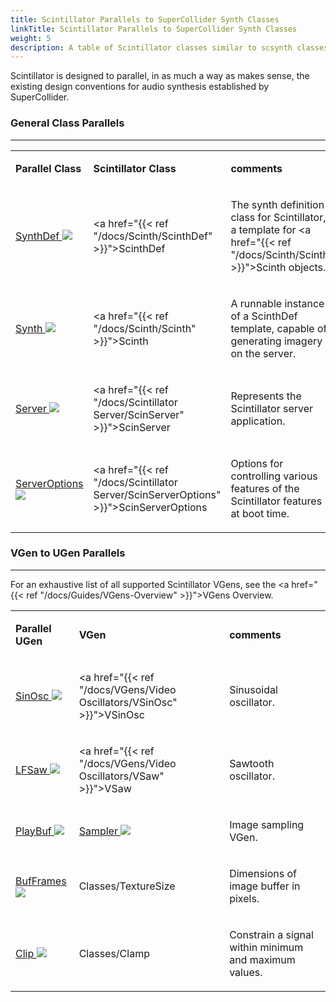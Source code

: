 ```yaml
---
title: Scintillator Parallels to SuperCollider Synth Classes
linkTitle: Scintillator Parallels to SuperCollider Synth Classes
weight: 5
description: A table of Scintillator classes similar to scsynth classes
---
```

<!-- generated file, please edit the original .schelp file(in the Scintillator repository) and then run schelpToMarkDown.scdscript to regenerate. -->


Scintillator is designed to parallel, in as much a way as makes sense, the existing design conventions for audio synthesis established by SuperCollider.



### General Class Parallels
---


<table>
<tr><td>

<strong>Parallel Class</strong>

</td><td>

<strong>Scintillator Class</strong>

</td><td>

<strong>comments</strong>

</td></tr>
<tr><td>

<a href="https://doc.sccode.org/Classes/SynthDef.html">SynthDef <img src="/images/external-link.svg" class="one-liner"></a>

</td><td>

<a href="{{< ref "/docs/Scinth/ScinthDef" >}}">ScinthDef</a>

</td><td>

The synth definition class for Scintillator, a template for <a href="{{< ref "/docs/Scinth/Scinth" >}}">Scinth</a> objects.

</td></tr>
<tr><td>

<a href="https://doc.sccode.org/Classes/Synth.html">Synth <img src="/images/external-link.svg" class="one-liner"></a>

</td><td>

<a href="{{< ref "/docs/Scinth/Scinth" >}}">Scinth</a>

</td><td>

A runnable instance of a ScinthDef template, capable of generating imagery on the server.

</td></tr>
<tr><td>

<a href="https://doc.sccode.org/Classes/Server.html">Server <img src="/images/external-link.svg" class="one-liner"></a>

</td><td>

<a href="{{< ref "/docs/Scintillator Server/ScinServer" >}}">ScinServer</a>

</td><td>

Represents the Scintillator server application.

</td></tr>
<tr><td>

<a href="https://doc.sccode.org/Classes/ServerOptions.html">ServerOptions <img src="/images/external-link.svg" class="one-liner"></a>

</td><td>

<a href="{{< ref "/docs/Scintillator Server/ScinServerOptions" >}}">ScinServerOptions</a>

</td><td>

Options for controlling various features of the Scintillator features at boot time.

</td></tr>

</table>


### VGen to UGen Parallels
---



For an exhaustive list of all supported Scintillator VGens, see the <a href="{{< ref "/docs/Guides/VGens-Overview" >}}">VGens Overview</a>.


<table>
<tr><td>

<strong>Parallel UGen</strong>

</td><td>

<strong>VGen</strong>

</td><td>

<strong>comments</strong>

</td></tr>
<tr><td>

<a href="https://doc.sccode.org/Classes/SinOsc.html">SinOsc <img src="/images/external-link.svg" class="one-liner"></a>

</td><td>

<a href="{{< ref "/docs/VGens/Video Oscillators/VSinOsc" >}}">VSinOsc</a>

</td><td>

Sinusoidal oscillator.

</td></tr>
<tr><td>

<a href="https://doc.sccode.org/Classes/LFSaw.html">LFSaw <img src="/images/external-link.svg" class="one-liner"></a>

</td><td>

<a href="{{< ref "/docs/VGens/Video Oscillators/VSaw" >}}">VSaw</a>

</td><td>

Sawtooth oscillator.

</td></tr>
<tr><td>

<a href="https://doc.sccode.org/Classes/PlayBuf.html">PlayBuf <img src="/images/external-link.svg" class="one-liner"></a>

</td><td>

<a href="https://doc.sccode.org/Classes/Sampler.html">Sampler <img src="/images/external-link.svg" class="one-liner"></a>

</td><td>

Image sampling VGen.

</td></tr>
<tr><td>

<a href="https://doc.sccode.org/Classes/BufFrames.html">BufFrames <img src="/images/external-link.svg" class="one-liner"></a>

</td><td>

Classes/TextureSize

</td><td>

Dimensions of image buffer in pixels.

</td></tr>
<tr><td>

<a href="https://doc.sccode.org/Classes/Clip.html">Clip <img src="/images/external-link.svg" class="one-liner"></a>

</td><td>

Classes/Clamp

</td><td>

Constrain a signal within minimum and maximum values.

</td></tr>

</table>




